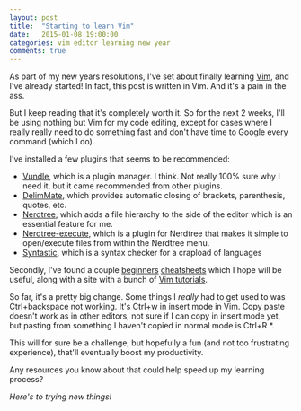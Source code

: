 ```yaml
---
layout: post
title:  "Starting to learn Vim"
date:   2015-01-08 19:00:00
categories: vim editor learning new year
comments: true
---
```


As part of my new years resolutions, I've set about finally learning [Vim](http://www.vim.org/), and I've already started! In fact, this post is written in Vim. And it's a pain in the ass.

But I keep reading that it's completely worth it. So for the next 2 weeks, I'll be using nothing but Vim for my code editing, except for cases where I really really need to do something fast and don't have time to Google every command (which I do).

I've installed a few plugins that seems to be recommended:

- [Vundle](https://github.com/gmarik/Vundle.vim), which is a plugin manager. I think. Not really 100% sure why I need it, but it came recommended from other plugins.
- [DelimMate](https://github.com/Raimondi/delimitMate), which provides automatic closing of brackets, parenthesis, quotes, etc.
- [Nerdtree](https://github.com/ivalkeen/nerdtree-execute), which adds a file hierarchy to the side of the editor which is an essential feature for me.
- [Nerdtree-execute](https://github.com/ivalkeen/nerdtree-execute), which is a plugin for Nerdtree that makes it simple to open/execute files from within the Nerdtree menu.
- [Syntastic](https://github.com/scrooloose/syntastic), which is a syntax checker for a crapload of languages

Secondly, I've found a couple [beginners](https://cloud.github.com/downloads/ahrencode/Miscellaneous/vim-cheatsheet.pdf) [cheatsheets](http://www.viemu.com/vi-vim-cheat-sheet.gif) which I hope will be useful, along with a site with a bunch of [Vim tutorials](http://vimcasts.org/categories/).

So far, it's a pretty big change. Some things I _really_ had to get used to was Ctrl+backspace not working. It's Ctrl+w in insert mode in Vim. Copy paste doesn't work as in other editors, not sure if I can copy in insert mode yet, but pasting from something I haven't copied in normal mode is Ctrl+R \*.

This will for sure be a challenge, but hopefully a fun (and not too frustrating experience), that'll eventually boost my productivity.

Any resources you know about that could help speed up my learning process?

_Here's to trying new things!_

